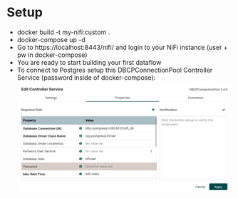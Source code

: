 # Setup

- docker build -t my-nifi:custom .
- docker-compose up -d
- Go to https://localhost:8443/nifi/ and login to your NiFi instance (user + pw in docker-compose)
- You are ready to start building your first dataflow
- To connect to Postgres setup this DBCPConnectionPool Controller Service (password inside of docker-compose):
![](imgs/postgres_setup.png)
